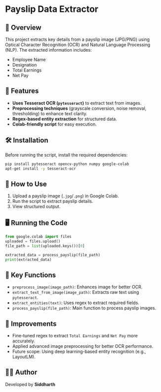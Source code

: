 # Payslip Data Extractor

## 📌 Overview
This project extracts key details from a payslip image (JPG/PNG) using Optical Character Recognition (OCR) and Natural Language Processing (NLP). The extracted information includes:
- Employee Name
- Designation
- Total Earnings
- Net Pay

## 🚀 Features
- **Uses Tesseract OCR (`pytesseract`)** to extract text from images.
- **Preprocessing techniques** (grayscale conversion, noise removal, thresholding) to enhance text clarity.
- **Regex-based entity extraction** for structured data.
- **Colab-friendly script** for easy execution.

## 🛠️ Installation
Before running the script, install the required dependencies:
```sh
pip install pytesseract opencv-python numpy google-colab
apt-get install -y tesseract-ocr
```

## 📂 How to Use
1. Upload a payslip image (`.jpg`/`.png`) in Google Colab.
2. Run the script to extract payslip details.
3. View structured output.

## 🖥️ Running the Code
```python
from google.colab import files
uploaded = files.upload()
file_path = list(uploaded.keys())[0]

extracted_data = process_payslip(file_path)
print(extracted_data)
```

## 📌 Key Functions
- `preprocess_image(image_path)`: Enhances image for better OCR.
- `extract_text_from_image(image_path)`: Extracts raw text using `pytesseract`.
- `extract_entities(text)`: Uses regex to extract required fields.
- `process_payslip(file_path)`: Main function to process payslip images.

## 🎯 Improvements
- Fine-tuned regex to extract `Total Earnings` and `Net Pay` more accurately.
- Applied advanced image preprocessing for better OCR performance.
- Future scope: Using deep learning-based entity recognition (e.g., LayoutLM).

## 👨‍💻 Author
Developed by **Siddharth**



